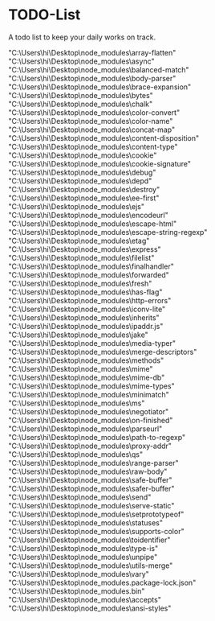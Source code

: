 # TODO-List
A todo list to keep your daily works on track.

"C:\Users\hi\Desktop\node_modules\array-flatten"
"C:\Users\hi\Desktop\node_modules\async"
"C:\Users\hi\Desktop\node_modules\balanced-match"
"C:\Users\hi\Desktop\node_modules\body-parser"
"C:\Users\hi\Desktop\node_modules\brace-expansion"
"C:\Users\hi\Desktop\node_modules\bytes"
"C:\Users\hi\Desktop\node_modules\chalk"
"C:\Users\hi\Desktop\node_modules\color-convert"
"C:\Users\hi\Desktop\node_modules\color-name"
"C:\Users\hi\Desktop\node_modules\concat-map"
"C:\Users\hi\Desktop\node_modules\content-disposition"
"C:\Users\hi\Desktop\node_modules\content-type"
"C:\Users\hi\Desktop\node_modules\cookie"
"C:\Users\hi\Desktop\node_modules\cookie-signature"
"C:\Users\hi\Desktop\node_modules\debug"
"C:\Users\hi\Desktop\node_modules\depd"
"C:\Users\hi\Desktop\node_modules\destroy"
"C:\Users\hi\Desktop\node_modules\ee-first"
"C:\Users\hi\Desktop\node_modules\ejs"
"C:\Users\hi\Desktop\node_modules\encodeurl"
"C:\Users\hi\Desktop\node_modules\escape-html"
"C:\Users\hi\Desktop\node_modules\escape-string-regexp"
"C:\Users\hi\Desktop\node_modules\etag"
"C:\Users\hi\Desktop\node_modules\express"
"C:\Users\hi\Desktop\node_modules\filelist"
"C:\Users\hi\Desktop\node_modules\finalhandler"
"C:\Users\hi\Desktop\node_modules\forwarded"
"C:\Users\hi\Desktop\node_modules\fresh"
"C:\Users\hi\Desktop\node_modules\has-flag"
"C:\Users\hi\Desktop\node_modules\http-errors"
"C:\Users\hi\Desktop\node_modules\iconv-lite"
"C:\Users\hi\Desktop\node_modules\inherits"
"C:\Users\hi\Desktop\node_modules\ipaddr.js"
"C:\Users\hi\Desktop\node_modules\jake"
"C:\Users\hi\Desktop\node_modules\media-typer"
"C:\Users\hi\Desktop\node_modules\merge-descriptors"
"C:\Users\hi\Desktop\node_modules\methods"
"C:\Users\hi\Desktop\node_modules\mime"
"C:\Users\hi\Desktop\node_modules\mime-db"
"C:\Users\hi\Desktop\node_modules\mime-types"
"C:\Users\hi\Desktop\node_modules\minimatch"
"C:\Users\hi\Desktop\node_modules\ms"
"C:\Users\hi\Desktop\node_modules\negotiator"
"C:\Users\hi\Desktop\node_modules\on-finished"
"C:\Users\hi\Desktop\node_modules\parseurl"
"C:\Users\hi\Desktop\node_modules\path-to-regexp"
"C:\Users\hi\Desktop\node_modules\proxy-addr"
"C:\Users\hi\Desktop\node_modules\qs"
"C:\Users\hi\Desktop\node_modules\range-parser"
"C:\Users\hi\Desktop\node_modules\raw-body"
"C:\Users\hi\Desktop\node_modules\safe-buffer"
"C:\Users\hi\Desktop\node_modules\safer-buffer"
"C:\Users\hi\Desktop\node_modules\send"
"C:\Users\hi\Desktop\node_modules\serve-static"
"C:\Users\hi\Desktop\node_modules\setprototypeof"
"C:\Users\hi\Desktop\node_modules\statuses"
"C:\Users\hi\Desktop\node_modules\supports-color"
"C:\Users\hi\Desktop\node_modules\toidentifier"
"C:\Users\hi\Desktop\node_modules\type-is"
"C:\Users\hi\Desktop\node_modules\unpipe"
"C:\Users\hi\Desktop\node_modules\utils-merge"
"C:\Users\hi\Desktop\node_modules\vary"
"C:\Users\hi\Desktop\node_modules\.package-lock.json"
"C:\Users\hi\Desktop\node_modules\.bin"
"C:\Users\hi\Desktop\node_modules\accepts"
"C:\Users\hi\Desktop\node_modules\ansi-styles"
